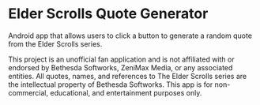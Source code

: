 # Elder Scrolls Quote Generator
 Android app that allows users to click a button to generate a random quote from the Elder Scrolls series.

This project is an unofficial fan application and is not affiliated with or endorsed by Bethesda Softworks, ZeniMax Media, or any associated entities. All quotes, names, and references to The Elder Scrolls series are the intellectual property of Bethesda Softworks. This app is for non-commercial, educational, and entertainment purposes only.
